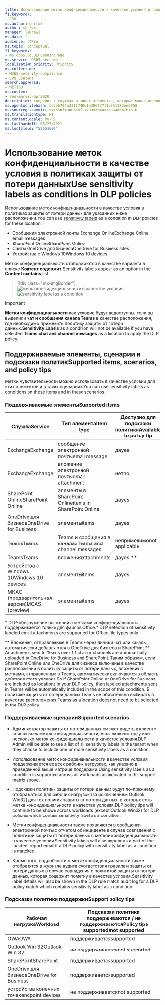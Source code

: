 ```yaml
---
title: Использование меток конфиденциальности в качестве условия в политиках защиты от потери данных
f1.keywords:
- CSH
ms.author: chrfox
author: chrfox
manager: laurawi
ms.date: ''
audience: ITPro
ms.topic: conceptual
f1_keywords:
- ms.o365.cc.DLPLandingPage
ms.service: O365-seccomp
localization_priority: Priority
ms.collection:
- M365-security-compliance
- SPO_Content
search.appverid:
- MET150
ms.custom:
- seo-marvel-apr2020
description: сведения о службах и типах элементов, которые можно использовать метки конфиденциальности в качестве условий для политик защиты от потери данных
ms.openlocfilehash: b33e6704a3311740c1e386f77f1c751382ee6958
ms.sourcegitcommit: 07e536f1a6e335f114da55048844e4a866fe731b
ms.translationtype: HT
ms.contentlocale: ru-RU
ms.lasthandoff: 05/25/2021
ms.locfileid: "52651096"
---
```

# <a name="use-sensitivity-labels-as-conditions-in-dlp-policies"></a><span data-ttu-id="b7079-103">Использование меток конфиденциальности в качестве условия в политиках защиты от потери данных</span><span class="sxs-lookup"><span data-stu-id="b7079-103">Use sensitivity labels as conditions in DLP policies</span></span>

<span data-ttu-id="b7079-104">Использование [меток конфиденциальности](sensitivity-labels.md) в качестве условия в политиках защиты от потери данных для указанных ниже расположений.</span><span class="sxs-lookup"><span data-stu-id="b7079-104">You can use [sensitivity labels](sensitivity-labels.md) as a condition in DLP policies for these location:</span></span>

- <span data-ttu-id="b7079-105">Сообщения электронной почты Exchange Online</span><span class="sxs-lookup"><span data-stu-id="b7079-105">Exchange Online email messages</span></span>
- <span data-ttu-id="b7079-106">SharePoint Online</span><span class="sxs-lookup"><span data-stu-id="b7079-106">SharePoint Online</span></span>
- <span data-ttu-id="b7079-107">Сайты OneDrive для бизнеса</span><span class="sxs-lookup"><span data-stu-id="b7079-107">OneDrive for Business sites</span></span>
- <span data-ttu-id="b7079-108">Устройства с Windows 10</span><span class="sxs-lookup"><span data-stu-id="b7079-108">Windows 10 devices</span></span>

<span data-ttu-id="b7079-109">Метки конфиденциальности отображаются в качестве варианта в списке **Контент содержит**.</span><span class="sxs-lookup"><span data-stu-id="b7079-109">Sensitivity labels appear as an option in the **Content contains** list.</span></span>

> [!div class="mx-imgBorder"]
> <span data-ttu-id="b7079-110">![метка конфиденциальности в качестве условия](../media/dlp-sensitivity-label-as-a-condition.png)</span><span class="sxs-lookup"><span data-stu-id="b7079-110">![sensitivity label as a condition](../media/dlp-sensitivity-label-as-a-condition.png)</span></span>

> [!IMPORTANT]
> <span data-ttu-id="b7079-111">**Метки конфиденциальности** как условие будут недоступны, если вы выделили **чат и сообщения канала Teams** в качестве расположения, где необходимо применить политику защиты от потери данных.</span><span class="sxs-lookup"><span data-stu-id="b7079-111">**Sensitivity Labels** as a condition will not be available if you have selected **Teams chat and channel messages** as a location to apply the DLP policy.</span></span>


## <a name="supported-items-scenarios-and-policy-tips"></a><span data-ttu-id="b7079-112">Поддерживаемые элементы, сценарии и подсказки политик</span><span class="sxs-lookup"><span data-stu-id="b7079-112">Supported items, scenarios, and policy tips</span></span>

<span data-ttu-id="b7079-113">Метки чувствительности можно использовать в качестве условий для этих элементов и в таких сценариях.</span><span class="sxs-lookup"><span data-stu-id="b7079-113">You can use sensitivity labels as conditions on these items and in these scenarios.</span></span>

### <a name="supported-items"></a><span data-ttu-id="b7079-114">Поддерживаемые элементы</span><span class="sxs-lookup"><span data-stu-id="b7079-114">Supported items</span></span>

|<span data-ttu-id="b7079-115">Служба</span><span class="sxs-lookup"><span data-stu-id="b7079-115">Service</span></span>  |<span data-ttu-id="b7079-116">Тип элемента</span><span class="sxs-lookup"><span data-stu-id="b7079-116">Item type</span></span>  |<span data-ttu-id="b7079-117">Доступно для подсказки политики</span><span class="sxs-lookup"><span data-stu-id="b7079-117">Available to policy tip</span></span>  |<span data-ttu-id="b7079-118">Применимо</span><span class="sxs-lookup"><span data-stu-id="b7079-118">Enforceable</span></span>  |
|---------|---------|---------|---------|
|<span data-ttu-id="b7079-119">Exchange</span><span class="sxs-lookup"><span data-stu-id="b7079-119">Exchange</span></span>    |<span data-ttu-id="b7079-120">сообщение электронной почты</span><span class="sxs-lookup"><span data-stu-id="b7079-120">email message</span></span>         |<span data-ttu-id="b7079-121">да</span><span class="sxs-lookup"><span data-stu-id="b7079-121">yes</span></span>         |<span data-ttu-id="b7079-122">да</span><span class="sxs-lookup"><span data-stu-id="b7079-122">yes</span></span>         |
|<span data-ttu-id="b7079-123">Exchange</span><span class="sxs-lookup"><span data-stu-id="b7079-123">Exchange</span></span>    |<span data-ttu-id="b7079-124">вложение электронной почты</span><span class="sxs-lookup"><span data-stu-id="b7079-124">email attachment</span></span>         |<span data-ttu-id="b7079-125">нет</span><span class="sxs-lookup"><span data-stu-id="b7079-125">no</span></span>         |<span data-ttu-id="b7079-126">Да</span><span class="sxs-lookup"><span data-stu-id="b7079-126">yes \*</span></span>         |
|<span data-ttu-id="b7079-127">SharePoint Online</span><span class="sxs-lookup"><span data-stu-id="b7079-127">SharePoint Online</span></span>     |<span data-ttu-id="b7079-128">элементы в SharePoint Online</span><span class="sxs-lookup"><span data-stu-id="b7079-128">items in SharePoint Online</span></span>         |<span data-ttu-id="b7079-129">да</span><span class="sxs-lookup"><span data-stu-id="b7079-129">yes</span></span>         |<span data-ttu-id="b7079-130">да</span><span class="sxs-lookup"><span data-stu-id="b7079-130">yes</span></span>         |
|<span data-ttu-id="b7079-131">OneDrive для бизнеса</span><span class="sxs-lookup"><span data-stu-id="b7079-131">OneDrive for Business</span></span>     |<span data-ttu-id="b7079-132">элементы</span><span class="sxs-lookup"><span data-stu-id="b7079-132">items</span></span>         |<span data-ttu-id="b7079-133">да</span><span class="sxs-lookup"><span data-stu-id="b7079-133">yes</span></span>         |<span data-ttu-id="b7079-134">да</span><span class="sxs-lookup"><span data-stu-id="b7079-134">yes</span></span>         |
|<span data-ttu-id="b7079-135">Teams</span><span class="sxs-lookup"><span data-stu-id="b7079-135">Teams</span></span>     |<span data-ttu-id="b7079-136">Teams и сообщения в каналах</span><span class="sxs-lookup"><span data-stu-id="b7079-136">Teams and channel messages</span></span>         |<span data-ttu-id="b7079-137">неприменимо</span><span class="sxs-lookup"><span data-stu-id="b7079-137">not applicable</span></span>         |<span data-ttu-id="b7079-138">неприменимо</span><span class="sxs-lookup"><span data-stu-id="b7079-138">not applicable</span></span>         |
|<span data-ttu-id="b7079-139">Teams</span><span class="sxs-lookup"><span data-stu-id="b7079-139">Teams</span></span>     |<span data-ttu-id="b7079-140">вложения</span><span class="sxs-lookup"><span data-stu-id="b7079-140">attachments</span></span>         |<span data-ttu-id="b7079-141">да</span><span class="sxs-lookup"><span data-stu-id="b7079-141">yes \*\*</span></span>         |<span data-ttu-id="b7079-142">да</span><span class="sxs-lookup"><span data-stu-id="b7079-142">yes \*\*</span></span>         |
|<span data-ttu-id="b7079-143">Устройства с Windows 10</span><span class="sxs-lookup"><span data-stu-id="b7079-143">Windows 10 devices</span></span>     |<span data-ttu-id="b7079-144">элементы</span><span class="sxs-lookup"><span data-stu-id="b7079-144">items</span></span>         |<span data-ttu-id="b7079-145">да</span><span class="sxs-lookup"><span data-stu-id="b7079-145">yes</span></span>         |<span data-ttu-id="b7079-146">да</span><span class="sxs-lookup"><span data-stu-id="b7079-146">yes</span></span>         |
|<span data-ttu-id="b7079-147">МКАС (предварительная версия)</span><span class="sxs-lookup"><span data-stu-id="b7079-147">MCAS (preview)</span></span> |<span data-ttu-id="b7079-148">элементы</span><span class="sxs-lookup"><span data-stu-id="b7079-148">items</span></span>         |<span data-ttu-id="b7079-149">да</span><span class="sxs-lookup"><span data-stu-id="b7079-149">yes</span></span>         |<span data-ttu-id="b7079-150">да</span><span class="sxs-lookup"><span data-stu-id="b7079-150">yes</span></span>         |

<span data-ttu-id="b7079-151">\* DLP-обнаружение вложений с метками конфиденциальности поддерживается только для файлов Office.</span><span class="sxs-lookup"><span data-stu-id="b7079-151">\* DLP detection of sensitivity labeled email attachments are supported for Office file types only.</span></span>

<span data-ttu-id="b7079-152">\*\* Вложения, отправленные в Teams через личный чат или каналы, автоматически добавляются в OneDrive для бизнеса и SharePoint.</span><span class="sxs-lookup"><span data-stu-id="b7079-152">\*\* Attachments sent in Teams over 1:1 chat or channels are automatically uploaded to OneDrive for Business and SharePoint.</span></span> <span data-ttu-id="b7079-153">Таким образом, если SharePoint Online или OneDrive для бизнеса включены в качестве расположений в политику защиты от потери данных, вложения с метками, отправленные в Teams, автоматически включаются в область действия этого условия.</span><span class="sxs-lookup"><span data-stu-id="b7079-153">So if SharePoint Online or OneDrive for Business are included as locations in your DLP policy, then labeled attachments sent in Teams will be automatically included in the scope of this condition.</span></span> <span data-ttu-id="b7079-154">В политике защиты от потери данных Teams не обязательно выбирать в качестве расположения.</span><span class="sxs-lookup"><span data-stu-id="b7079-154">Teams as a location does not need to be selected in the DLP policy.</span></span>

### <a name="supported-scenarios"></a><span data-ttu-id="b7079-155">Поддерживаемые сценарии</span><span class="sxs-lookup"><span data-stu-id="b7079-155">Supported scenarios</span></span>

- <span data-ttu-id="b7079-156">Администратор защиты от потери данных сможет видеть в клиенте список всех меток конфиденциальности, если включит одну или несколько меток конфиденциальности в качестве условия.</span><span class="sxs-lookup"><span data-stu-id="b7079-156">DLP Admin will be able to see a list of all sensitivity labels in the tenant when they choose to include one or more sensitivity labels as a condition.</span></span>

- <span data-ttu-id="b7079-157">Использование меток конфиденциальности в качестве условия поддерживается во всех рабочих нагрузках, как указано в приведенной выше матрице поддержки.</span><span class="sxs-lookup"><span data-stu-id="b7079-157">Using sensitivity labels as a condition is supported across all workloads as indicated in the support matrix above.</span></span>

- <span data-ttu-id="b7079-158">Подсказки политики защиты от потери данных будут по-прежнему отображаться для рабочих нагрузок (за исключением Outlook Win32) для тех политик защиты от потери данных, в которых есть метка конфиденциальности в качестве условия.</span><span class="sxs-lookup"><span data-stu-id="b7079-158">DLP policy tips will continue to be shown across workloads (except Outlook Win32) for DLP policies which contain sensitivity label as a condition.</span></span>

- <span data-ttu-id="b7079-159">Метки конфиденциальности также появляются в сообщении электронной почты с отчетом об инциденте в случае совпадения с политикой защиты от потери данных с меткой конфиденциальности в качестве условия.</span><span class="sxs-lookup"><span data-stu-id="b7079-159">Sensitivity labels will also appear as a part of the incident report email if a DLP policy with sensitivity label as a condition is matched.</span></span>

- <span data-ttu-id="b7079-160">Кроме того, подробности о метке конфиденциальности также отобразятся в журнале аудита соответствия правилам защиты от потери данных в случае совпадения с политикой защиты от потери данных, которая содержит пометку в качестве условия.</span><span class="sxs-lookup"><span data-stu-id="b7079-160">Sensitivity label details will also be shown in the DLP rule match audit log for a DLP policy match which contains sensitivity label as a condition.</span></span>


### <a name="support-policy-tips"></a><span data-ttu-id="b7079-161">Подсказки политики поддержки</span><span class="sxs-lookup"><span data-stu-id="b7079-161">Support policy tips</span></span>


|<span data-ttu-id="b7079-162">Рабочая нагрузка</span><span class="sxs-lookup"><span data-stu-id="b7079-162">Workload</span></span>  |<span data-ttu-id="b7079-163">Подсказки политики поддерживаются / не поддерживаются</span><span class="sxs-lookup"><span data-stu-id="b7079-163">Policy tips supported/not supported</span></span>  |
|---------|---------|
|<span data-ttu-id="b7079-164">OWA</span><span class="sxs-lookup"><span data-stu-id="b7079-164">OWA</span></span> |    <span data-ttu-id="b7079-165">поддерживается</span><span class="sxs-lookup"><span data-stu-id="b7079-165">supported</span></span>     |
|<span data-ttu-id="b7079-166">Outlook Win 32</span><span class="sxs-lookup"><span data-stu-id="b7079-166">Outlook Win 32</span></span>    |  <span data-ttu-id="b7079-167">не поддерживается</span><span class="sxs-lookup"><span data-stu-id="b7079-167">not supported</span></span>       |
|<span data-ttu-id="b7079-168">SharePoint</span><span class="sxs-lookup"><span data-stu-id="b7079-168">SharePoint</span></span>   |   <span data-ttu-id="b7079-169">поддерживается</span><span class="sxs-lookup"><span data-stu-id="b7079-169">supported</span></span>      |
|<span data-ttu-id="b7079-170">OneDrive для бизнеса</span><span class="sxs-lookup"><span data-stu-id="b7079-170">OneDrive for Business</span></span>    |    <span data-ttu-id="b7079-171">поддерживается</span><span class="sxs-lookup"><span data-stu-id="b7079-171">supported</span></span>     |
|<span data-ttu-id="b7079-172">устройства конечных точек</span><span class="sxs-lookup"><span data-stu-id="b7079-172">endpoint devices</span></span>   |  <span data-ttu-id="b7079-173">не поддерживается</span><span class="sxs-lookup"><span data-stu-id="b7079-173">not supported</span></span>       |
